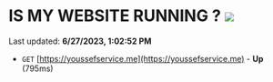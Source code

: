 # IS MY WEBSITE RUNNING ? [![](https://img.shields.io/static/v1?label=Sponsor&message=%E2%9D%A4&logo=GitHub&color=%23fe8e86)](https://github.com/sponsors/<username>)

Last updated: **6/27/2023, 1:02:52 PM**

- `GET` [https://youssefservice.me](https://youssefservice.me) - **Up** (795ms)
